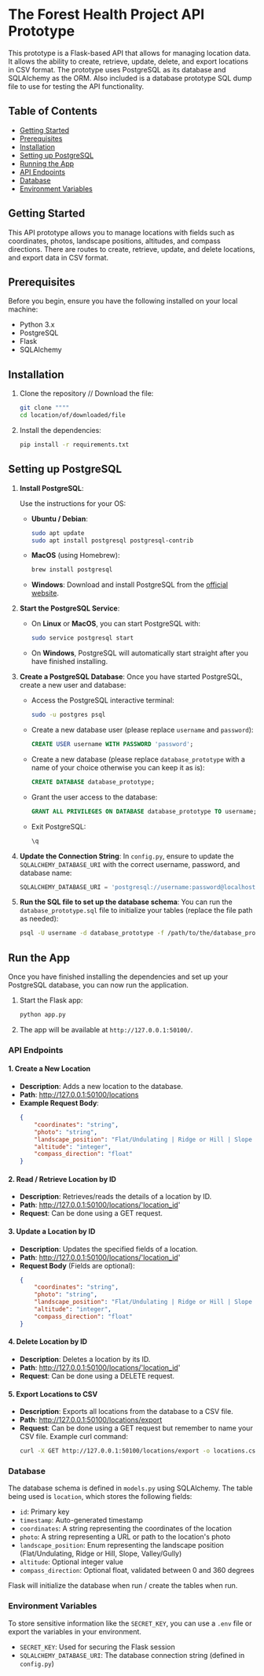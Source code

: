 
# The Forest Health Project API Prototype

This prototype is a Flask-based API that allows for managing location data. It allows the ability to create, retrieve, update, delete, and export locations in CSV format. The prototype uses PostgreSQL as its database and SQLAlchemy as the ORM. Also included is a database prototype SQL dump file to use for testing the API functionality.

## Table of Contents
- [Getting Started](#getting-started)
- [Prerequisites](#prerequisites)
- [Installation](#installation)
- [Setting up PostgreSQL](#setting-up-postgresql)
- [Running the App](#running-the-app)
- [API Endpoints](#api-endpoints)
- [Database](#database)
- [Environment Variables](#environment-variables)

## Getting Started

This API prototype allows you to manage locations with fields such as coordinates, photos, landscape positions, altitudes, and compass directions. There are routes to create, retrieve, update, and delete locations, and export data in CSV format.

## Prerequisites

Before you begin, ensure you have the following installed on your local machine:
- Python 3.x
- PostgreSQL
- Flask
- SQLAlchemy

## Installation

1. Clone the repository // Download the file:
    ```bash
    git clone """"
    cd location/of/downloaded/file
    ```

2. Install the dependencies:
    ```bash
    pip install -r requirements.txt
    ```

## Setting up PostgreSQL

1. **Install PostgreSQL**:

    Use the instructions for your OS:

    - **Ubuntu / Debian**:
      ```bash
      sudo apt update
      sudo apt install postgresql postgresql-contrib
      ```

    - **MacOS** (using Homebrew):
      ```bash
      brew install postgresql
      ```

    - **Windows**:
      Download and install PostgreSQL from the [official website](https://www.postgresql.org/download/).

2. **Start the PostgreSQL Service**:
    - On **Linux** or **MacOS**, you can start PostgreSQL with:
      ```bash
      sudo service postgresql start
      ```
    - On **Windows**, PostgreSQL will automatically start straight after you have finished installing.

3. **Create a PostgreSQL Database**:
   Once you have started PostgreSQL, create a new user and database:
   - Access the PostgreSQL interactive terminal:
     ```bash
     sudo -u postgres psql
     ```
   - Create a new database user (please replace `username` and `password`):
     ```sql
     CREATE USER username WITH PASSWORD 'password';
     ```
   - Create a new database (please replace `database_prototype` with a name of your choice otherwise you can keep it as is):
     ```sql
     CREATE DATABASE database_prototype;
     ```
   - Grant the user access to the database:
     ```sql
     GRANT ALL PRIVILEGES ON DATABASE database_prototype TO username;
     ```
   - Exit PostgreSQL:
     ```bash
     \q
     ```

4. **Update the Connection String**:
   In `config.py`, ensure to update the `SQLALCHEMY_DATABASE_URI` with the correct username, password, and database name:
   ```python
   SQLALCHEMY_DATABASE_URI = 'postgresql://username:password@localhost/database_prototype'
   ```

5. **Run the SQL file to set up the database schema**:
   You can run the `database_prototype.sql` file to initialize your tables (replace the file path as needed):
   ```bash
   psql -U username -d database_prototype -f /path/to/the/database_prototype.sql
   ```

## Run the App

Once you have finished installing the dependencies and set up your PostgreSQL database, you can now run the application.

1. Start the Flask app:
    ```bash
    python app.py
    ```

2. The app will be available at `http://127.0.0.1:50100/`.

### API Endpoints

#### 1. Create a New Location

- **Description**: Adds a new location to the database.
- **Path**: http://127.0.0.1:50100/locations
- **Example Request Body**: 
    ```json
    {
        "coordinates": "string",
        "photo": "string",
        "landscape_position": "Flat/Undulating | Ridge or Hill | Slope | Valley/Gully",
        "altitude": "integer",
        "compass_direction": "float"
    }
    ```

#### 2. Read / Retrieve Location by ID

- **Description**: Retrieves/reads the details of a location by ID.
- **Path**: http://127.0.0.1:50100/locations/'location_id'
- **Request**: Can be done using a GET request.

#### 3. Update a Location by ID

- **Description**: Updates the specified fields of a location.
- **Path**: http://127.0.0.1:50100/locations/'location_id'
- **Request Body** (Fields are optional):
    ```json
    {
        "coordinates": "string",
        "photo": "string",
        "landscape_position": "Flat/Undulating | Ridge or Hill | Slope | Valley/Gully",
        "altitude": "integer",
        "compass_direction": "float"
    }
    ```

#### 4. Delete Location by ID

- **Description**: Deletes a location by its ID.
- **Path**: http://127.0.0.1:50100/locations/'location_id'
- **Request**: Can be done using a DELETE request.

#### 5. Export Locations to CSV

- **Description**: Exports all locations from the database to a CSV file.
- **Path**: http://127.0.0.1:50100/locations/export
- **Request**: Can be done using a GET request but remember to name your CSV file. Example curl command:
    ```bash
   curl -X GET http://127.0.0.1:50100/locations/export -o locations.csv
   ```

### Database

The database schema is defined in `models.py` using SQLAlchemy. The table being used is `location`, which stores the following fields:
- `id`: Primary key
- `timestamp`: Auto-generated timestamp
- `coordinates`: A string representing the coordinates of the location
- `photo`: A string representing a URL or path to the location's photo
- `landscape_position`: Enum representing the landscape position (Flat/Undulating, Ridge or Hill, Slope, Valley/Gully)
- `altitude`: Optional integer value
- `compass_direction`: Optional float, validated between 0 and 360 degrees

Flask will initialize the database when run / create the tables when run.

### Environment Variables

To store sensitive information like the `SECRET_KEY`, you can use a `.env` file or export the variables in your environment.

- `SECRET_KEY`: Used for securing the Flask session
- `SQLALCHEMY_DATABASE_URI`: The database connection string (defined in `config.py`)


